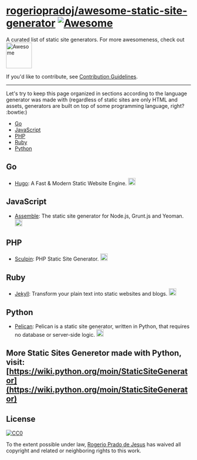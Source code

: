 # [rogeriopradoj/awesome-static-site-generator](https://github.com/rogeriopradoj/awesome-static-site-generator) [![Awesome](https://cdn.rawgit.com/sindresorhus/awesome/d7305f38d29fed78fa85652e3a63e154dd8e8829/media/badge.svg)](https://github.com/sindresorhus/awesome)

A curated list of static site generators. For more awesomeness, check out <a href="https://github.com/sindresorhus/awesome">
  <img src="https://cdn.rawgit.com/sindresorhus/awesome/master/media/logo.svg" alt="Awesome" width="70px">
</a>

If you'd like to contribute, see [Contribution Guidelines](CONTRIBUTING.md).

---

Let's try to keep this page organized in sections according to the language generator was made with (regardless of static sites are only HTML and assets, generators are built on top of some programming language, right? :bowtie:)

- [Go](#go)
- [JavaScript](#javascript)
- [PHP](#php)
- [Ruby](#ruby)
- [Python](#python)

## Go

- [Hugo](http://gohugo.io/): A Fast & Modern Static Website Engine. <img src="http://gohugo.io/favicon.ico" alt="Hugo icon" width="20px">


## JavaScript

- [Assemble](http://assemble.io/): The static site generator for Node.js, Grunt.js and Yeoman. <img src="http://assemble.io/assets/img/light/favicon.ico" alt="Assemble icon" width="20px">

## PHP

- [Sculpin](https://sculpin.io/): PHP Static Site Generator. <img src="https://sculpin.io/images/jackson/76x76.png" alt="Sculpin icon" width="20px">

## Ruby

- [Jekyll](http://jekyllrb.com/): Transform your plain text into static websites and blogs. <img src="http://jekyllrb.com/favicon.ico" alt="Sculpin icon" width="20px">

## Python

- [Pelican](http://blog.getpelican.com/): Pelican is a static site generator, written in Python, that requires no database or server-side logic. <img src="https://avatars0.githubusercontent.com/u/2043492?v=3&s=200" alt="Pelican Python" width="20px" height="20px">


More Static Sites Generetor made with Python, visit: [https://wiki.python.org/moin/StaticSiteGenerator](https://wiki.python.org/moin/StaticSiteGenerator)
---

## License

[![CC0](http://i.creativecommons.org/p/zero/1.0/88x31.png)](http://creativecommons.org/publicdomain/zero/1.0/)

To the extent possible under law, [Rogerio Prado de Jesus](http://rogeriopradoj.com/about/) has waived all copyright and related or neighboring rights to this work.
